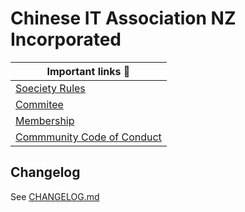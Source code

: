 # Chinese IT Association NZ Incorporated

| Important links :book:                                 |
|--------------------------------------------------------|
| [Soeciety Rules](Rules.md)
| [Commitee](Commitee.md) |
| [Membership](Membership.md) |
| [Commmunity Code of Conduct](Community_Code_of_Conduct.md) |

## Changelog

See [CHANGELOG.md](CHANGELOG.md)
